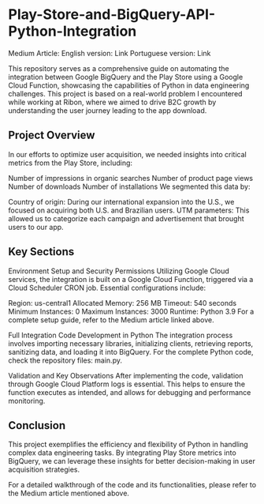 # Play-Store-and-BigQuery-API-Python-Integration

Medium Article:
English version: Link
Portuguese version: Link

This repository serves as a comprehensive guide on automating the integration between Google BigQuery and the Play Store using a Google Cloud Function, showcasing the capabilities of Python in data engineering challenges. This project is based on a real-world problem I encountered while working at Ribon, where we aimed to drive B2C growth by understanding the user journey leading to the app download.

## Project Overview
In our efforts to optimize user acquisition, we needed insights into critical metrics from the Play Store, including:

Number of impressions in organic searches
Number of product page views
Number of downloads
Number of installations
We segmented this data by:

Country of origin: During our international expansion into the U.S., we focused on acquiring both U.S. and Brazilian users.
UTM parameters: This allowed us to categorize each campaign and advertisement that brought users to our app.

## Key Sections
Environment Setup and Security Permissions
Utilizing Google Cloud services, the integration is built on a Google Cloud Function, triggered via a Cloud Scheduler CRON job. Essential configurations include:

Region: us-central1
Allocated Memory: 256 MB
Timeout: 540 seconds
Minimum Instances: 0
Maximum Instances: 3000
Runtime: Python 3.9
For a complete setup guide, refer to the Medium article linked above.

Full Integration Code Development in Python
The integration process involves importing necessary libraries, initializing clients, retrieving reports, sanitizing data, and loading it into BigQuery. For the complete Python code, check the repository files: main.py.

Validation and Key Observations
After implementing the code, validation through Google Cloud Platform logs is essential. This helps to ensure the function executes as intended, and allows for debugging and performance monitoring.

## Conclusion
This project exemplifies the efficiency and flexibility of Python in handling complex data engineering tasks. By integrating Play Store metrics into BigQuery, we can leverage these insights for better decision-making in user acquisition strategies.

For a detailed walkthrough of the code and its functionalities, please refer to the Medium article mentioned above.
